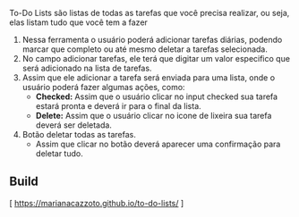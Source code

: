 <p>To-Do Lists são listas de todas as tarefas que você precisa realizar, ou seja, elas listam tudo que você tem a fazer</p>
<ol>
  <li>
    Nessa ferramenta o usuário poderá adicionar tarefas diárias, podendo marcar que completo ou até mesmo deletar a tarefas selecionada.
  </li>
  <li>
    No campo adicionar tarefas, ele terá que digitar um valor especifico que será adicionado na lista de tarefas. 
  </li>
  <li>
    Assim que ele adicionar a tarefa será enviada para uma lista, onde o usuário poderá fazer algumas ações, como:
      <ul>    
        <li>
          <strong>Checked:</strong> Assim que o usuário clicar no input checked sua tarefa estará pronta e deverá ir para o final da lista.
        </li>
        <li>
          <strong>Delete:</strong> Assim que o usuário clicar no icone de lixeira sua tarefa deverá ser deletada.
        </li>
      </ul>
  </li>
  <li>
    Botão deletar todas as tarefas.
      <ul>
        <li>Assim que clicar no botão deverá aparecer uma confirmação para deletar tudo.</li>
      </ul>
  </li>
</ol>

## Build
[ https://marianacazzoto.github.io/to-do-lists/ ]
